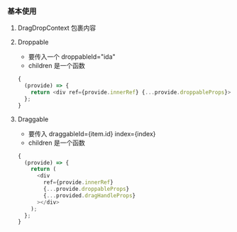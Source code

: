 ### 基本使用

1. DragDropContext 包裹内容
2. Droppable

   - 要传入一个 droppableId="ida"
   - children 是一个函数

   ```js
   {
     (provide) => {
       return <div ref={provide.innerRef} {...provide.droppableProps}></div>;
     };
   }
   ```

3. Draggable

   - 要传入 draggableId={item.id} index={index}
   - children 是一个函数

   ```js
   {
     (provide) => {
       return (
         <div
           ref={provide.innerRef}
           {...provide.droppableProps}
           {...provided.dragHandleProps}
         ></div>
       );
     };
   }
   ```
